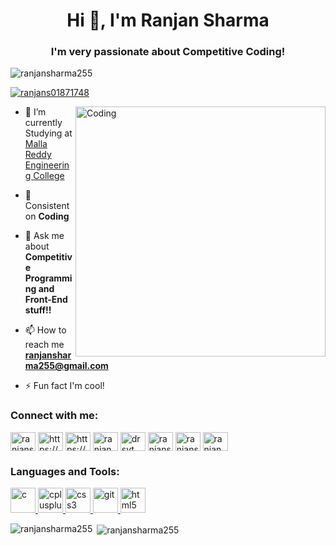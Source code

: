 <h1 align="center">Hi 👋, I'm Ranjan Sharma</h1>
<h3 align="center">I'm very passionate about Competitive Coding!</h3>

<p align="left"> <img src="https://komarev.com/ghpvc/?username=ranjansharma255&label=Profile%20views&color=0e75b6&style=flat" alt="ranjansharma255" /> </p>

<p align="left"> <a href="https://twitter.com/ranjans01871748" target="blank"><img src="https://img.shields.io/twitter/follow/ranjans01871748?logo=twitter&style=for-the-badge" alt="ranjans01871748" /></a> </p>

<img align="right" alt="Coding" width="400" src="https://user-images.githubusercontent.com/66041077/99185789-24145780-2772-11eb-9281-2b0075c617e3.gif">

- 🔭 I’m currently Studying at [Malla Reddy Engineering College](http://www.mrec.ac.in/)

- 🌱 Consistent on **Coding**

- 💬 Ask me about **Competitive Programming and Front-End stuff!!**

- 📫 How to reach me **ranjansharma255@gmail.com**

- ⚡ Fun fact I'm cool!

<h3 align="left">Connect with me:</h3>
<p align="left">
<a href="https://twitter.com/ranjans01871748" target="blank"><img align="center" src="https://cdn.jsdelivr.net/npm/simple-icons@3.0.1/icons/twitter.svg" alt="ranjans01871748" height="30" width="40" /></a>
<a href="https://linkedin.com/in/https://www.linkedin.com/in/dwarkaranjansharma/" target="blank"><img align="center" src="https://cdn.jsdelivr.net/npm/simple-icons@3.0.1/icons/linkedin.svg" alt="https://www.linkedin.com/in/dwarkaranjansharma/" height="30" width="40" /></a>
<a href="https://fb.com/https://www.facebook.com/ranjansharma255/" target="blank"><img align="center" src="https://cdn.jsdelivr.net/npm/simple-icons@3.0.1/icons/facebook.svg" alt="https://www.facebook.com/ranjansharma255/" height="30" width="40" /></a>
<a href="https://instagram.com/ranjan_sharma_official" target="blank"><img align="center" src="https://cdn.jsdelivr.net/npm/simple-icons@3.0.1/icons/instagram.svg" alt="ranjan_sharma_official" height="30" width="40" /></a>
<a href="https://www.youtube.com/c/drsyt" target="blank"><img align="center" src="https://cdn.jsdelivr.net/npm/simple-icons@3.0.1/icons/youtube.svg" alt="drsyt" height="30" width="40" /></a>
<a href="https://www.codechef.com/users/ranjansharma25" target="blank"><img align="center" src="https://cdn.jsdelivr.net/npm/simple-icons@3.1.0/icons/codechef.svg" alt="ranjansharma25" height="30" width="40" /></a>
<a href="https://www.hackerrank.com/ranjansharma255" target="blank"><img align="center" src="https://cdn.jsdelivr.net/npm/simple-icons@3.0.1/icons/hackerrank.svg" alt="ranjansharma255" height="30" width="40" /></a>
<a href="https://codeforces.com/profile/ranjan_sharma" target="blank"><img align="center" src="https://cdn.jsdelivr.net/npm/simple-icons@3.0.1/icons/codeforces.svg" alt="ranjan_sharma" height="30" width="40" /></a>
</p>

<h3 align="left">Languages and Tools:</h3>
<p align="left"> <a href="https://www.cprogramming.com/" target="_blank"> <img src="https://devicons.github.io/devicon/devicon.git/icons/c/c-original.svg" alt="c" width="40" height="40"/> </a> <a href="https://www.w3schools.com/cpp/" target="_blank"> <img src="https://devicons.github.io/devicon/devicon.git/icons/cplusplus/cplusplus-original.svg" alt="cplusplus" width="40" height="40"/> </a> <a href="https://www.w3schools.com/css/" target="_blank"> <img src="https://devicons.github.io/devicon/devicon.git/icons/css3/css3-original-wordmark.svg" alt="css3" width="40" height="40"/> </a> <a href="https://git-scm.com/" target="_blank"> <img src="https://www.vectorlogo.zone/logos/git-scm/git-scm-icon.svg" alt="git" width="40" height="40"/> </a> <a href="https://www.w3.org/html/" target="_blank"> <img src="https://devicons.github.io/devicon/devicon.git/icons/html5/html5-original-wordmark.svg" alt="html5" width="40" height="40"/> </a> </p>

<p><img align="left" src="https://github-readme-stats.vercel.app/api/top-langs?username=ranjansharma255&show_icons=true&locale=en&layout=compact" alt="ranjansharma255" /></p>

<p>&nbsp;<img align="center" src="https://github-readme-stats.vercel.app/api?username=ranjansharma255&show_icons=true&locale=en" alt="ranjansharma255" /></p>
